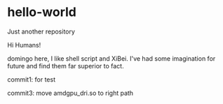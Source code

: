 # hello-world
Just another repository

Hi Humans!

domingo here, I like shell script and XiBei.
I've had some imagination for future and find them far superior to fact.



commit1: for test


commit3: move amdgpu_dri.so to right path
